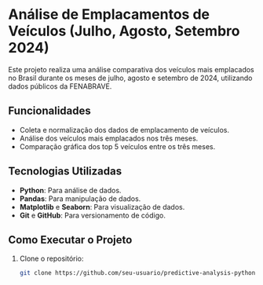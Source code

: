 # Análise de Emplacamentos de Veículos (Julho, Agosto, Setembro 2024)

Este projeto realiza uma análise comparativa dos veículos mais emplacados no Brasil durante os meses de julho, agosto e setembro de 2024, utilizando dados públicos da FENABRAVE.

## Funcionalidades
- Coleta e normalização dos dados de emplacamento de veículos.
- Análise dos veículos mais emplacados nos três meses.
- Comparação gráfica dos top 5 veículos entre os três meses.

## Tecnologias Utilizadas
- **Python**: Para análise de dados.
- **Pandas**: Para manipulação de dados.
- **Matplotlib** e **Seaborn**: Para visualização de dados.
- **Git** e **GitHub**: Para versionamento de código.

## Como Executar o Projeto

1. Clone o repositório:
   ```bash
   git clone https://github.com/seu-usuario/predictive-analysis-python.git